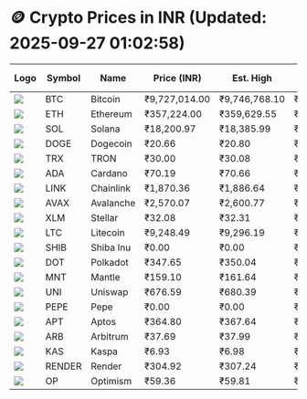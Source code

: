 # 🪙 Crypto Prices in INR (Updated: 2025-09-27 01:02:58)

| Logo | Symbol | Name       | Price (INR) | Est. High | Est. Low | Gross Profit | Fees | Net Profit | ROI % |
|------|--------|------------|-------------|-----------|----------|---------------|------|-------------|--------|
| ![](https://coin-images.coingecko.com/coins/images/1/large/bitcoin.png?1696501400) | BTC    | Bitcoin    | ₹9,727,014.00 | ₹9,746,768.10 | ₹9,707,259.90 | ₹407.00 | ₹200.00 | ₹207.00 | 0.21% |
| ![](https://coin-images.coingecko.com/coins/images/279/large/ethereum.png?1696501628) | ETH    | Ethereum   | ₹357,224.00 | ₹359,629.55 | ₹354,818.45 | ₹1,355.93 | ₹200.00 | ₹1,155.93 | 1.16% |
| ![](https://coin-images.coingecko.com/coins/images/4128/large/solana.png?1718769756) | SOL    | Solana     | ₹18,200.97 | ₹18,385.99 | ₹18,015.95 | ₹2,053.98 | ₹200.00 | ₹1,853.98 | 1.85% |
| ![](https://coin-images.coingecko.com/coins/images/5/large/dogecoin.png?1696501409) | DOGE   | Dogecoin   | ₹20.66 | ₹20.80 | ₹20.52 | ₹1,389.06 | ₹200.00 | ₹1,189.06 | 1.19% |
| ![](https://coin-images.coingecko.com/coins/images/1094/large/tron-logo.png?1696502193) | TRX    | TRON       | ₹30.00 | ₹30.08 | ₹29.92 | ₹511.30 | ₹200.00 | ₹311.30 | 0.31% |
| ![](https://coin-images.coingecko.com/coins/images/975/large/cardano.png?1696502090) | ADA    | Cardano    | ₹70.19 | ₹70.66 | ₹69.72 | ₹1,359.80 | ₹200.00 | ₹1,159.80 | 1.16% |
| ![](https://coin-images.coingecko.com/coins/images/877/large/chainlink-new-logo.png?1696502009) | LINK   | Chainlink  | ₹1,870.36 | ₹1,886.64 | ₹1,854.08 | ₹1,756.40 | ₹200.00 | ₹1,556.40 | 1.56% |
| ![](https://coin-images.coingecko.com/coins/images/12559/large/Avalanche_Circle_RedWhite_Trans.png?1696512369) | AVAX   | Avalanche  | ₹2,570.07 | ₹2,600.77 | ₹2,539.37 | ₹2,418.20 | ₹200.00 | ₹2,218.20 | 2.22% |
| ![](https://coin-images.coingecko.com/coins/images/100/large/fmpFRHHQ_400x400.jpg?1735231350) | XLM    | Stellar    | ₹32.08 | ₹32.31 | ₹31.85 | ₹1,431.62 | ₹200.00 | ₹1,231.62 | 1.23% |
| ![](https://coin-images.coingecko.com/coins/images/2/large/litecoin.png?1696501400) | LTC    | Litecoin   | ₹9,248.49 | ₹9,296.19 | ₹9,200.79 | ₹1,036.90 | ₹200.00 | ₹836.90 | 0.84% |
| ![](https://coin-images.coingecko.com/coins/images/11939/large/shiba.png?1696511800) | SHIB   | Shiba Inu  | ₹0.00 | ₹0.00 | ₹0.00 | ₹1,101.47 | ₹200.00 | ₹901.47 | 0.90% |
| ![](https://coin-images.coingecko.com/coins/images/12171/large/polkadot.png?1696512008) | DOT    | Polkadot   | ₹347.65 | ₹350.04 | ₹345.26 | ₹1,386.80 | ₹200.00 | ₹1,186.80 | 1.19% |
| ![](https://coin-images.coingecko.com/coins/images/30980/large/Mantle-Logo-mark.png?1739213200) | MNT    | Mantle     | ₹159.10 | ₹161.64 | ₹156.56 | ₹3,244.11 | ₹200.00 | ₹3,044.11 | 3.04% |
| ![](https://coin-images.coingecko.com/coins/images/12504/large/uniswap-logo.png?1720676669) | UNI    | Uniswap    | ₹676.59 | ₹680.39 | ₹672.79 | ₹1,130.37 | ₹200.00 | ₹930.37 | 0.93% |
| ![](https://coin-images.coingecko.com/coins/images/29850/large/pepe-token.jpeg?1696528776) | PEPE   | Pepe       | ₹0.00 | ₹0.00 | ₹0.00 | ₹1,267.59 | ₹200.00 | ₹1,067.59 | 1.07% |
| ![](https://coin-images.coingecko.com/coins/images/26455/large/aptos_round.png?1696525528) | APT    | Aptos      | ₹364.80 | ₹367.64 | ₹361.96 | ₹1,567.29 | ₹200.00 | ₹1,367.29 | 1.37% |
| ![](https://coin-images.coingecko.com/coins/images/16547/large/arb.jpg?1721358242) | ARB    | Arbitrum   | ₹37.69 | ₹37.99 | ₹37.39 | ₹1,604.71 | ₹200.00 | ₹1,404.71 | 1.40% |
| ![](https://coin-images.coingecko.com/coins/images/25751/large/kaspa-icon-exchanges.png?1696524837) | KAS    | Kaspa      | ₹6.93 | ₹6.98 | ₹6.88 | ₹1,438.85 | ₹200.00 | ₹1,238.85 | 1.24% |
| ![](https://coin-images.coingecko.com/coins/images/11636/large/rndr.png?1696511529) | RENDER | Render     | ₹304.92 | ₹307.24 | ₹302.60 | ₹1,534.71 | ₹200.00 | ₹1,334.71 | 1.33% |
| ![](https://coin-images.coingecko.com/coins/images/25244/large/Optimism.png?1696524385) | OP     | Optimism   | ₹59.36 | ₹59.81 | ₹58.91 | ₹1,538.02 | ₹200.00 | ₹1,338.02 | 1.34% |
